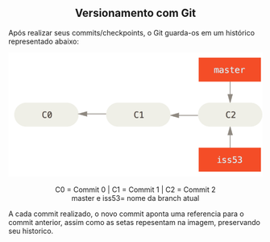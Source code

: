 <div>
    <h2  style="text-align:center;">Versionamento com Git</h2>
    <p>Após realizar seus commits/checkpoints, o Git guarda-os em um histórico representado abaixo:</p>
    <img src="assets\img/HistoricoDoGit.png"/>
    <p style="text-align:center;">C0 = Commit 0 | C1 = Commit 1 | C2 = Commit 2<br>master e iss53= nome da branch atual</p>
    <p>A cada commit realizado, o novo commit aponta uma referencia para o commit anterior, assim como as setas repesentam na imagem, preservando seu historico.</p>
<div>